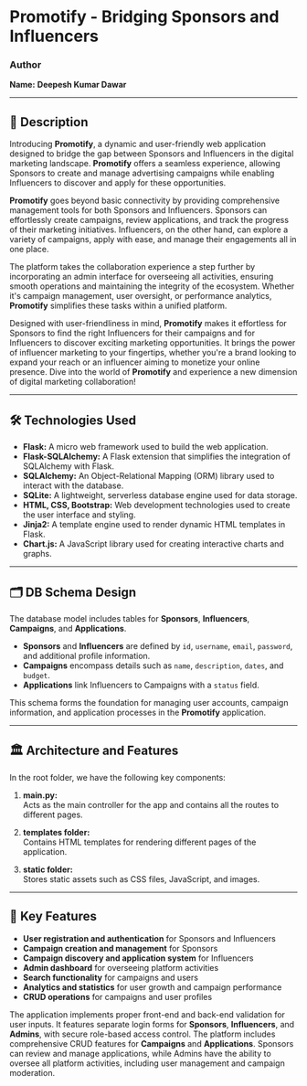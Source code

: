 # Promotify - Bridging Sponsors and Influencers

### Author
**Name:**  **Deepesh Kumar Dawar**

---

## 📜 Description

Introducing **Promotify**, a dynamic and user-friendly web application designed to bridge the gap between Sponsors and Influencers in the digital marketing landscape. **Promotify** offers a seamless experience, allowing Sponsors to create and manage advertising campaigns while enabling Influencers to discover and apply for these opportunities.

**Promotify** goes beyond basic connectivity by providing comprehensive management tools for both Sponsors and Influencers. Sponsors can effortlessly create campaigns, review applications, and track the progress of their marketing initiatives. Influencers, on the other hand, can explore a variety of campaigns, apply with ease, and manage their engagements all in one place.

The platform takes the collaboration experience a step further by incorporating an admin interface for overseeing all activities, ensuring smooth operations and maintaining the integrity of the ecosystem. Whether it's campaign management, user oversight, or performance analytics, **Promotify** simplifies these tasks within a unified platform.

Designed with user-friendliness in mind, **Promotify** makes it effortless for Sponsors to find the right Influencers for their campaigns and for Influencers to discover exciting marketing opportunities. It brings the power of influencer marketing to your fingertips, whether you're a brand looking to expand your reach or an influencer aiming to monetize your online presence. Dive into the world of **Promotify** and experience a new dimension of digital marketing collaboration!

---

## 🛠️ Technologies Used

- **Flask:** A micro web framework used to build the web application.
- **Flask-SQLAlchemy:** A Flask extension that simplifies the integration of SQLAlchemy with Flask.
- **SQLAlchemy:** An Object-Relational Mapping (ORM) library used to interact with the database.
- **SQLite:** A lightweight, serverless database engine used for data storage.
- **HTML, CSS, Bootstrap:** Web development technologies used to create the user interface and styling.
- **Jinja2:** A template engine used to render dynamic HTML templates in Flask.
- **Chart.js:** A JavaScript library used for creating interactive charts and graphs.

---

## 🗂️ DB Schema Design

The database model includes tables for **Sponsors**, **Influencers**, **Campaigns**, and **Applications**.  
- **Sponsors** and **Influencers** are defined by `id`, `username`, `email`, `password`, and additional profile information.  
- **Campaigns** encompass details such as `name`, `description`, `dates`, and `budget`.  
- **Applications** link Influencers to Campaigns with a `status` field. 

This schema forms the foundation for managing user accounts, campaign information, and application processes in the **Promotify** application.

---

## 🏛️ Architecture and Features

In the root folder, we have the following key components:
1. **main.py:**  
   Acts as the main controller for the app and contains all the routes to different pages.

2. **templates folder:**  
   Contains HTML templates for rendering different pages of the application.

3. **static folder:**  
   Stores static assets such as CSS files, JavaScript, and images.

---

## 🌟 Key Features

- **User registration and authentication** for Sponsors and Influencers
- **Campaign creation and management** for Sponsors
- **Campaign discovery and application system** for Influencers
- **Admin dashboard** for overseeing platform activities
- **Search functionality** for campaigns and users
- **Analytics and statistics** for user growth and campaign performance
- **CRUD operations** for campaigns and user profiles

The application implements proper front-end and back-end validation for user inputs. It features separate login forms for **Sponsors**, **Influencers**, and **Admins**, with secure role-based access control. The platform includes comprehensive CRUD features for **Campaigns** and **Applications**. Sponsors can review and manage applications, while Admins have the ability to oversee all platform activities, including user management and campaign moderation.
